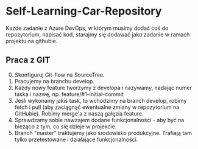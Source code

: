 # Self-Learning-Car-Repository

Każde zadanie z Azure DevOps, w którym musimy dodać coś do repozytorium, napisać kod, starajmy się dodawać jako zadanie w ramach projektu na githubie.

## Praca z GIT
0. Skonfiguruj Git-flow na SourceTree.
1. Pracujemy na branchu develop.
2. Każdy nowy feature tworzymy z developa i nazywamy, nadając numer taska i nazwę, np. feature/#1-initial-commit
3. Jeśli wykonamy jakiś task, to wchodzimy na branch develop, robimy fetch i pull (aby zaciągnąć ewentualne zmiany w repozytorium na GitHubie). Robimy merge'a z naszą gałęzia feature.
4. Sprawdzamy sobie nawzajem dodane funkcjonalności - aby być na bieżąco z tym, co się dzieje w projekcie.
5. Branch "master" traktujemy jako środowisko produkcyjne. Trafiają tam tylko przetestowane i działające funkcjonalności.
